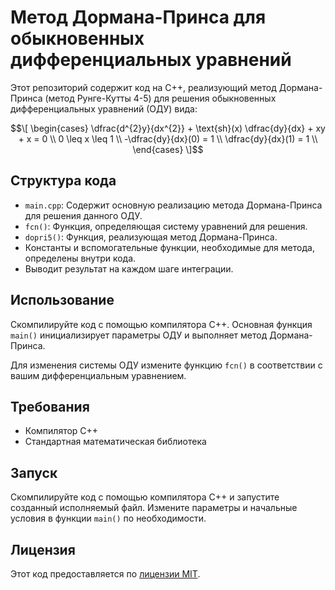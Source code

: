# Метод Дормана-Принса для обыкновенных дифференциальных уравнений

Этот репозиторий содержит код на C++, реализующий метод Дормана-Принса (метод Рунге-Кутты 4-5) для решения обыкновенных дифференциальных уравнений (ОДУ) вида:

$$\[
\begin{cases}
    \dfrac{d^{2}y}{dx^{2}} + \text{sh}(x) \dfrac{dy}{dx} + xy + x = 0 \\
    0 \leq x \leq 1 \\
    -\dfrac{dy}{dx}(0) = 1 \\
    \dfrac{dy}{dx}(1) = 1 \\
\end{cases}
\]$$

## Структура кода

- `main.cpp`: Содержит основную реализацию метода Дормана-Принса для решения данного ОДУ.
- `fcn()`: Функция, определяющая систему уравнений для решения.
- `dopri5()`: Функция, реализующая метод Дормана-Принса.
- Константы и вспомогательные функции, необходимые для метода, определены внутри кода.
- Выводит результат на каждом шаге интеграции.

## Использование

Скомпилируйте код с помощью компилятора C++. Основная функция `main()` инициализирует параметры ОДУ и выполняет метод Дормана-Принса.

Для изменения системы ОДУ измените функцию `fcn()` в соответствии с вашим дифференциальным уравнением.

## Требования

- Компилятор C++
- Стандартная математическая библиотека

## Запуск

Скомпилируйте код с помощью компилятора C++ и запустите созданный исполняемый файл. Измените параметры и начальные условия в функции `main()` по необходимости.

## Лицензия

Этот код предоставляется по [лицензии MIT](LICENSE).

